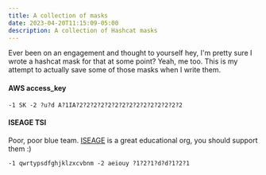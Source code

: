 ```yaml
---
title: A collection of masks
date: 2023-04-20T11:15:09-05:00
description: A collection of Hashcat masks
---
```


Ever been on an engagement and thought to yourself hey, I'm pretty sure I wrote a hashcat mask for that at some point? Yeah, me too. This is my attempt to actually save some of those masks when I write them.

#### AWS access_key
`-1 SK -2 ?u?d A?1IA?2?2?2?2?2?2?2?2?2?2?2?2?2?2?2`

#### ISEAGE TSI
Poor, poor blue team. [ISEAGE](https://cdc.iseage.org/) is a great educational org, you should support them :)

`-1 qwrtypsdfghjklzxcvbnm -2 aeiouy ?1?2?1?d?d?1?2?1`